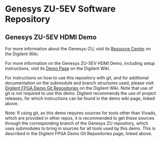 # Genesys ZU-5EV Software Repository

## Genesys ZU-5EV HDMI Demo

For more information about the Genesys-ZU, visit its [Resource Center](https://reference.digilentinc.com/programmable-logic/genesys-zu/start) on the Digilent Wiki.

For more information on the Genesys ZU-5EV HDMI Demo, including setup instructions, visit its [Demo Page](https://reference.digilentinc.com/learn/programmable-logic/tutorials/genesys-zu-5ev-demo-hdmi/start) on the Digilent Wiki.

For instructions on how to use this repository with git, and for additional documentation on the submodule and branch structures used, please visit [Digilent FPGA Demo Git Repositories](https://reference.digilentinc.com/reference/programmable-logic/documents/git) on the Digilent Wiki. Note that use of git is not required to use this demo. Digilent recommends the use of project releases, for which instructions can be found in the demo wiki page, linked above.

Note: If using git, as this demo requires sources for tools other than Vivado, which are provided in other repos, it is recommended to get these sources through the corresponding branch of the Genesys ZU repository, which uses submodules to bring in sources for all tools used by this demo. This is described in the Digilent FPGA Demo Git Repositories page, linked above.
